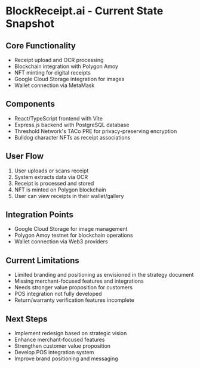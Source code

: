 # BlockReceipt.ai - Current State Snapshot

## Core Functionality
- Receipt upload and OCR processing
- Blockchain integration with Polygon Amoy
- NFT minting for digital receipts
- Google Cloud Storage integration for images
- Wallet connection via MetaMask

## Components
- React/TypeScript frontend with Vite
- Express.js backend with PostgreSQL database
- Threshold Network's TACo PRE for privacy-preserving encryption
- Bulldog character NFTs as receipt associations

## User Flow
1. User uploads or scans receipt
2. System extracts data via OCR
3. Receipt is processed and stored
4. NFT is minted on Polygon blockchain
5. User can view receipts in their wallet/gallery

## Integration Points
- Google Cloud Storage for image management
- Polygon Amoy testnet for blockchain operations
- Wallet connection via Web3 providers

## Current Limitations
- Limited branding and positioning as envisioned in the strategy document
- Missing merchant-focused features and integrations
- Needs stronger value proposition for customers
- POS integration not fully developed
- Return/warranty verification features incomplete

## Next Steps
- Implement redesign based on strategic vision
- Enhance merchant-focused features
- Strengthen customer value proposition
- Develop POS integration system
- Improve brand positioning and messaging